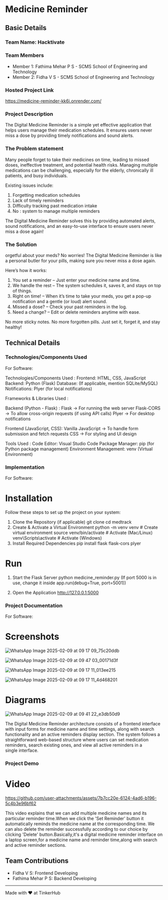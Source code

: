 # Medicine Reminder 


## Basic Details
### Team Name: Hacktivate


### Team Members
- Member 1: Fathima Mehar P S - SCMS School of Engineering and Technology
- Member 2: Fidha V S - SCMS School of Engineering and Technology


### Hosted Project Link
https://medicine-reminder-kk6i.onrender.com/

### Project Description
The Digital Medicine Reminder is a simple yet effective application that helps users manage their medication schedules. It ensures users never miss a dose by providing timely notifications and sound alerts.

### The Problem statement
Many people forget to take their medicines on time, leading to missed doses, ineffective treatment, and potential health risks. Managing multiple medications can be challenging, especially for the elderly, chronically ill patients, and busy individuals.

Existing issues include:
1. Forgetting medication schedules
2. Lack of timely reminders
3. Difficulty tracking past medication intake
4. No : system to manage multiple reminders

The Digital Medicine Reminder solves this by providing automated alerts, sound notifications, and an easy-to-use interface to ensure users never miss a dose again! 

### The Solution
orgetful about your meds? No worries! The Digital Medicine Reminder is like a personal butler for your pills, making sure you never miss a dose again.

Here’s how it works:
1. You set a reminder – Just enter your medicine name and time.
2. We handle the rest – The system schedules it, saves it, and stays on top of things.
3. Right on time! – When it’s time to take your meds, you get a pop-up notification and a gentle (or loud) alert sound.
4. Missed a dose? – Check your past reminders in the log.
5. Need a change? – Edit or delete reminders anytime with ease.

No more sticky notes. No more forgotten pills. Just set it, forget it, and stay healthy!

## Technical Details
### Technologies/Components Used
For Software:

Technologies/Components Used :
  Frontend: HTML, CSS, JavaScript
  Backend: Python (Flask)
  Database: (If applicable, mention SQLite/MySQL)
  Notifications: Plyer (for local notifications)

Frameworks & Libraries Used :

  Backend (Python - Flask) :
    Flask → For running the web server
    Flask-CORS → To allow cross-origin requests (if using API calls)
    Plyer → For desktop notifications
    
  Frontend (JavaScript, CSS):
    Vanilla JavaScript → To handle form submission and fetch requests
    CSS → For styling and UI design
    
  Tools Used :
    Code Editor: Visual Studio Code
    Package Manager: pip (for Python package management)
    Environment Management: venv (Virtual Environment)




### Implementation
For Software:
# Installation
Follow these steps to set up the project on your system:

 1. Clone the Repository (if applicable)
   git clone <repo-url>
   cd medtrack
 2. Create & Activate a Virtual Environment
    python -m venv venv  # Create virtual environment
    source venv/bin/activate  # Activate (Mac/Linux)
    venv\Scripts\activate  # Activate (Windows)
 3. Install Required Dependencies
    pip install flask flask-cors plyer

# Run
1. Start the Flask Server
   python medicine_reminder.py
   (If port 5000 is in use, change it inside app.run(debug=True, port=5001))
   
2.  Open the Application
    http://127.0.0.1:5000


### Project Documentation
For Software:

# Screenshots 
![WhatsApp Image 2025-02-09 at 09 17 09_75c20ddb](https://github.com/user-attachments/assets/88afcece-4d98-4376-be6b-7953db2077f9)

![WhatsApp Image 2025-02-09 at 09 47 03_00171d3f](https://github.com/user-attachments/assets/2a2312ee-666f-4a89-9ef9-3476dace7568)

![WhatsApp Image 2025-02-09 at 09 17 11_013ee215](https://github.com/user-attachments/assets/4bbf5739-587a-4483-80d8-651f3e98a49a)

![WhatsApp Image 2025-02-09 at 09 17 11_4d468201](https://github.com/user-attachments/assets/f06e22bd-eef7-4e1b-bc79-62daf71ce862)

# Diagrams

![WhatsApp Image 2025-02-09 at 09 41 22_e3db50d9](https://github.com/user-attachments/assets/a9e046ea-ceea-4dee-a151-429c7ac06fc6)

The Digital Medicine Reminder architecture consists of a frontend interface with input forms for medicine name and time settings, along with search functionality and an active reminders display section. The system follows a straightforward web-based structure where users can set medication reminders, search existing ones, and view all active reminders in a single interface.

### Project Demo
# Video

https://github.com/user-attachments/assets/7b7cc20e-6124-4ad6-b196-5c4b3e96bf62

This video explains that we can add multiple medicine names and its particular reminder time.When we click the 'Set Reminder' button  it automatically reminds the medicine name at the corresponding time. We can also delete the reminder successfully according to our choice by clicking 'Delete' button.Basically,it's a digital medicine reminder interface on a laptop screen,for a medicine name and reminder time,along with search and active reminder sections.


## Team Contributions
- Fidha V S: Frontend Developing
- Fathima Mehar P S: Backend Developing


---
Made with ❤️ at TinkerHub
